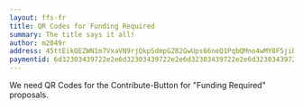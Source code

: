 ```yaml
---
layout: ffs-fr
title: QR Codes for Funding Required
summary: The title says it all!
author: m2049r
address: 45ttEikQEZWN1m7VxaVN9rjQkpSdmpGZ82GwUps66neQ1PqbQMno4wMY8F5jiDt2GoHzCtMwa7PDPJUJYb1GYrMP4CwAwNp
paymentid: 6d32303439722e2e6d32303439722e2e6d32303439722e2e6d32303439722e2e 
---
```


We need QR Codes for the Contribute-Button for "Funding Required" proposals.
